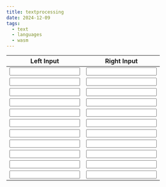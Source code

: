 ```yaml
---
title: textprocessing
date: 2024-12-09
tags:
  - text
  - languages
  - wasm
---
```

<script src="./wasm/bootstrap.js"></script>
<link href="./textprocessing.css" rel="stylesheet" type="text/css">
<table>
   <thead>
      <tr>
         <th>Left Input</th>
         <th>Right Input</th>
      </tr>
   </thead>
   <tbody>
      <tr>
         <td><input id="left0" oninput="transformLeftToRight(0)"></td>
         <td><input id="right0" oninput="transformRightToLeft(0)"></td>
      </tr>
      <tr>
         <td><input id="left1" oninput="transformLeftToRight(1)"></td>
         <td><input id="right1" oninput="transformRightToLeft(1)"></td>
      </tr>
      <tr>
         <td><input id="left2" oninput="transformLeftToRight(2)"></td>
         <td><input id="right2" oninput="transformRightToLeft(2)"></td>
      </tr>
      <tr>
         <td><input id="left3" oninput="transformLeftToRight(3)"></td>
         <td><input id="right3" oninput="transformRightToLeft(3)"></td>
      </tr>
      <tr>
         <td><input id="left4" oninput="transformLeftToRight(4)"></td>
         <td><input id="right4" oninput="transformRightToLeft(4)"></td>
      </tr>
      <tr>
         <td><input id="left5" oninput="transformLeftToRight(5)"></td>
         <td><input id="right5" oninput="transformRightToLeft(5)"></td>
      </tr>
      <tr>
         <td><input id="left6" oninput="transformLeftToRight(6)"></td>
         <td><input id="right6" oninput="transformRightToLeft(6)"></td>
      </tr>
      <tr>
         <td><input id="left7" oninput="transformLeftToRight(7)"></td>
         <td><input id="right7" oninput="transformRightToLeft(7)"></td>
      </tr>
      <tr>
         <td><input id="left8" oninput="transformLeftToRight(8)"></td>
         <td><input id="right8" oninput="transformRightToLeft(8)"></td>
      </tr>
      <tr>
         <td><input id="left9" oninput="transformLeftToRight(9)"></td>
         <td><input id="right9" oninput="transformRightToLeft(9)"></td>
      </tr>
      <tr>
         <td><input id="left10" oninput="transformLeftToRight(10)"></td>
         <td><input id="right10" oninput="transformRightToLeft(10)"></td>
      </tr>
   </tbody>
</table>
